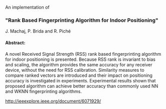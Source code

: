 An implementation of

### "Rank Based Fingerprinting Algorithm for Indoor Positioning"



J. Machaj, P. Brida and R. Piché


#### Abstract:
A novel Received Signal Strength (RSS) rank based fingerprinting algorithm for indoor positioning is presented. Because RSS rank is invariant to bias and scaling, the algorithm provides the same accuracy for any receiver device, without the need for RSS calibration. Similarity measures to compare ranked vectors are introduced and their impact on positioning accuracy is investigated in experiments. Experimental results shown that proposed algorithm can achieve better accuracy than commonly used NN and WKNN fingerprinting algorithms.

http://ieeexplore.ieee.org/document/6071929/
